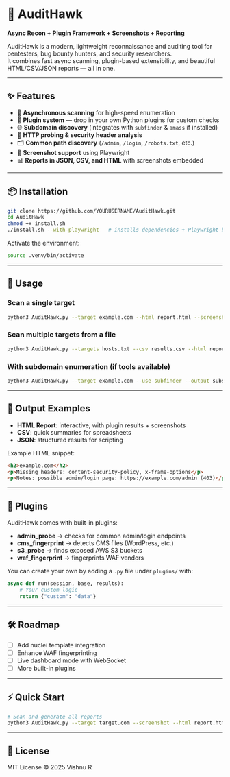 # 🦅 AuditHawk  
**Async Recon + Plugin Framework + Screenshots + Reporting**  

AuditHawk is a modern, lightweight reconnaissance and auditing tool for pentesters, bug bounty hunters, and security researchers.  
It combines fast async scanning, plugin-based extensibility, and beautiful HTML/CSV/JSON reports — all in one.  

---

## ✨ Features
- 🚀 **Asynchronous scanning** for high-speed enumeration  
- 🔌 **Plugin system** — drop in your own Python plugins for custom checks  
- 🌐 **Subdomain discovery** (integrates with `subfinder` & `amass` if installed)  
- 🔎 **HTTP probing & security header analysis**  
- 🗂 **Common path discovery** (`/admin`, `/login`, `/robots.txt`, etc.)  
- 📸 **Screenshot support** using Playwright  
- 📊 **Reports in JSON, CSV, and HTML** with screenshots embedded  

---

## 📦 Installation

```bash
git clone https://github.com/YOURUSERNAME/AuditHawk.git
cd AuditHawk
chmod +x install.sh
./install.sh --with-playwright   # installs dependencies + Playwright browsers
```

Activate the environment:
```bash
source .venv/bin/activate
```

---

## 🚀 Usage

### Scan a single target
```bash
python3 AuditHawk.py --target example.com --html report.html --screenshot
```

### Scan multiple targets from a file
```bash
python3 AuditHawk.py --targets hosts.txt --csv results.csv --html report.html
```

### With subdomain enumeration (if tools available)
```bash
python3 AuditHawk.py --target example.com --use-subfinder --output subs.json
```

---

## 📂 Output Examples

- **HTML Report**: interactive, with plugin results + screenshots  
- **CSV**: quick summaries for spreadsheets  
- **JSON**: structured results for scripting  

Example HTML snippet:  
```html
<h2>example.com</h2>
<p>Missing headers: content-security-policy, x-frame-options</p>
<p>Notes: possible admin/login page: https://example.com/admin (403)</p>
```

---

## 🔌 Plugins

AuditHawk comes with built-in plugins:
- **admin_probe** → checks for common admin/login endpoints  
- **cms_fingerprint** → detects CMS files (WordPress, etc.)  
- **s3_probe** → finds exposed AWS S3 buckets  
- **waf_fingerprint** → fingerprints WAF vendors  

You can create your own by adding a `.py` file under `plugins/` with:  

```python
async def run(session, base, results):
    # Your custom logic
    return {"custom": "data"}
```

---

## 🛠 Roadmap
- [ ] Add nuclei template integration  
- [ ] Enhance WAF fingerprinting  
- [ ] Live dashboard mode with WebSocket  
- [ ] More built-in plugins  

---

## ⚡ Quick Start

```bash
# Scan and generate all reports
python3 AuditHawk.py --target target.com --screenshot --html report.html --csv results.csv
```

---

## 📜 License
MIT License © 2025 Vishnu R 

